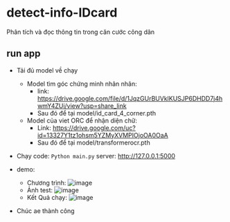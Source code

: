 # detect-info-IDcard
Phân tích và đọc thông tin trong căn cước công dân

## run app 
- Tải đủ model về chạy
  - Model tìm góc chứng minh nhân nhân:
    - link: https://drive.google.com/file/d/1JqzGUrBUVklKUSJP6DHDD7j4hwmY4ZUi/view?usp=share_link
    - Sau đó để tại model/id_card_4_corner.pth
  - Model của viet ORC để nhận diện chữ:
    - Link: https://drive.google.com/uc?id=13327Y1tz1ohsm5YZMyXVMPIOjoOA0OaA
    - Sau đó để tại model/transformerocr.pth
- Chạy code:
  ` Python main.py ` server: http://127.0.0.1:5000
 - demo:
   - Chương trình:
![image](https://user-images.githubusercontent.com/77420469/206903665-6069ff74-57de-4d23-acf9-3b97a8cd2a1f.png)
   - Ảnh test:
![image](https://user-images.githubusercontent.com/77420469/206903706-14040a0d-1f91-4962-8265-baad5f82f38b.png)
   - Kết Quả chạy:
![image](https://user-images.githubusercontent.com/77420469/206903728-aadf3a59-5b86-4cc5-b760-3ca177a6a6f1.png)

- Chúc ae thành công 
